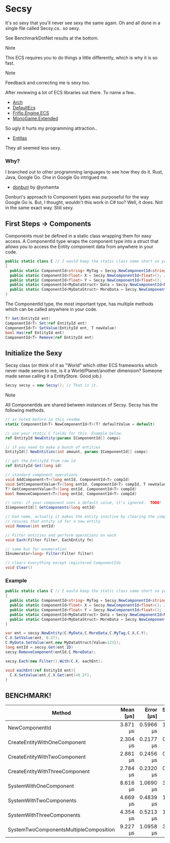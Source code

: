 ﻿# Secsy

It's so sexy that you'll never see sexy the same again.  Oh and all done in a single file called Secsy.cs.. so sexy.

See BenchmarkDotNet results at the bottom.

> [!NOTE]
> This ECS requires you to do things a little differently, which is why it is so fast.

> [!NOTE]
> Feedback and correcting me is sexy too.

After reviewing a lot of ECS libraries out there.  To name a few..
- [Arch](https://github.com/genaray/Arch)
- [DefaultEcs](https://github.com/Doraku/DefaultEcs)
- [Friflo.Engine.ECS](https://github.com/friflo/Friflo.Json.Fliox/blob/main/Engine/README.md)
- [MonoGame.Extended](https://github.com/craftworkgames/MonoGame.Extended)

So ugly it hurts my programming attraction..
- [Entitas](https://github.com/sschmid/Entitas)

They all seemed less sexy.

### Why?
I branched out to other programming languages to see how they do it.  Rust, Java, Google Go.  One in Google Go intrigued me.

- [donburi](https://github.com/yohamta/donburi) by @yohamta

Donburi's approach to Component types was purposeful for the way Google Go is.  But, I thought, wouldn't this work in C# too?  Well, it does.  Not in the same exact way.  Still sexy.

## First Steps -> Components
Components must be defined in a static class wrapping them for easy access. A ComponentId type wraps the component type into a struct that allows you to access the Entity component data from anywhere in your code.
```csharp
public static class C // I would keep the static class name short so you can type it out easy
{
  public static ComponentId<string> MyTag = Secsy.NewComponentId<string>(); // Tags can be whatever type your want, you'll see why.
  public static ComponentId<float> X = Secsy.NewComponentId<float>(); // 
  public static ComponentId<float> Y = Secsy.NewComponentId<float>();
  public static ComponentId<MyDataStruct> Data = Secsy.NewComponentId<MyDataStruct>();
  public static ComponentId<MyDataStruct> MoreData = Secsy.NewComponentId<MyDataStruct>(); // Perfectly valid and sexy
}
```
The ComponentId type, the most important type, has multiple methods which can be called anywhere in your code.
```csharp
T? Get(EntityId ent)
ComponentId<T> Set(ref EntityId ent)
ComponentId<T> SetValue(EntityId ent, T newValue)
bool Has(ref EntityId ent)
ComponentId<T> Remove(ref EntityId ent)
```


## Initialize the Sexy
Secsy class (or think of it as "World" which other ECS frameworks which never made sense to me, is it a World/Planet/another dimension? Someone made sense calling it a EntityStore.  Good job.)
```csharp
Secsy secsy = new Secsy(); // That is it.
```
> [!NOTE]
> All ComponentIds are shared between instances of Secsy.
Secsy has the following methods.
```csharp
// as noted before in this readme
static ComponentId<T> NewComponentId<T>(T? defaultValue = default)

// use your static C fields for this. Example below.
ref EntityId NewEntity(params IComponentId[] comps) 

// if you need to make a bunch of entities
EntityId[] NewEntities(int amount, params IComponentId[] comps) 

// get the EntityId from raw id
ref EntityId Get(long id) 

// standard component operations
void AddComponent<T>(long entId, ComponentId<T> compId)
void SetComponentValue<T>(long entId, ComponentId<T> compId, T newValue)
T? GetComponentValue<T>(long entId, ComponentId<T> compId)
bool RemoveComponent<T>(long entId, ComponentId<T> compId)

// note: if your component uses a default value, it's ignored.  TODO!
IComponentId[] GetComponents(long entId) 

// bad name, actually it makes the entity inactive by clearing the component ids
// resuses that entity id for a new entity
void Remove(int entId) 

// Filter entities and perform operations on each
void Each(Filter filter, EachEntity fn) 

// same but for enumeration
IEnumerator<long> Filter(Filter filter) 

// clears everything except registered ComponentIds
void Clear() 
```



### Example
```csharp
public static class C // I would keep the static class name short so you can type it out easy
{
  public static ComponentId<string> MyTag = Secsy.NewComponentId<string>(); // Tags can be whatever type your want, you'll see why.
  public static ComponentId<float> X = Secsy.NewComponentId<float>(); // 
  public static ComponentId<float> Y = Secsy.NewComponentId<float>();
  public static ComponentId<MyDataStruct> Data = Secsy.NewComponentId<MyDataStruct>();
  public static ComponentId<MyDataStruct> MoreData = Secsy.NewComponentId<MyDataStruct>(); // Perfectly valid and sexy
}

var ent = secsy.NewEntity(C.MyData,C.MoreData,C.MyTag,C.X,C.Y);
C.X.SetValue(ent, 0.2f);
C.MyData.SetValue(ent,new MyDataStruct{Value=123});
long entId = secsy.Get(ent.ID)
secsy.RemoveComponent(entId,C.MoreData);

secsy.Each(new Filter().With(C.X, eachEnt);

void eachEnt(ref EntityId ent){
  C.X.SetValue(ent,C.X.Get(ent)+0.2f);
}
```



## BENCHMARK!
| Method                                 | Mean [μs] | Error [μs] | StdDev [μs] | Allocated [KB] |
|--------------------------------------- |----------:|-----------:|------------:|---------------:|
| NewComponentId                         |  3.871 μs |  0.5966 μs |   1.7403 μs |        1.38 KB |
| CreateEntityWithOneComponent           |  2.304 μs |  0.2177 μs |   0.6175 μs |        0.57 KB |
| CreateEntityWithTwoComponent           |  2.881 μs |  0.2456 μs |   0.6887 μs |        0.63 KB |
| CreateEntityWithThreeComponent         |  2.784 μs |  0.2320 μs |   0.6428 μs |        0.68 KB |
| SystemWithOneComponent                 |  8.616 μs |  1.0690 μs |   3.1519 μs |        0.92 KB |
| SystemWithTwoComponents                |  4.669 μs |  0.4839 μs |   1.3166 μs |        0.92 KB |
| SystemWithThreeComponents              |  4.354 μs |  0.5213 μs |   1.4704 μs |        0.95 KB |
| SystemTwoComponentsMultipleComposition |  9.227 μs |  1.0958 μs |   3.1965 μs |        0.92 KB |
